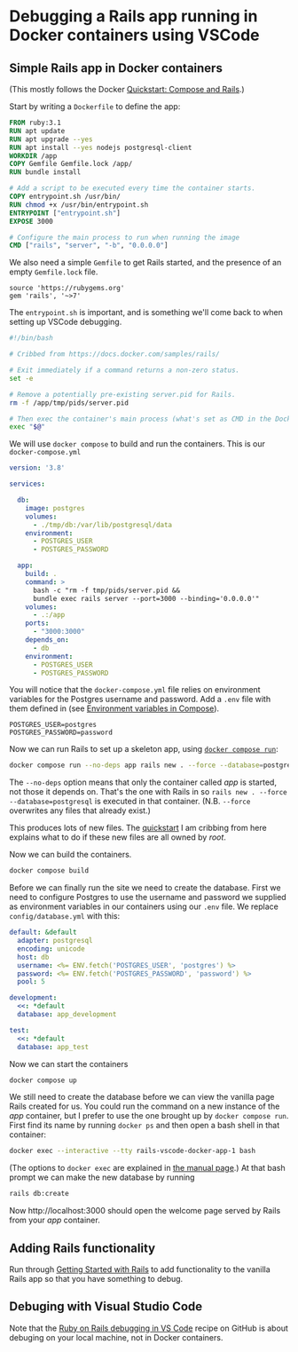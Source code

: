 # Debugging a Rails app running in Docker containers using VSCode

## Simple Rails app in Docker containers

(This mostly follows the Docker [Quickstart: Compose and Rails](https://docs.docker.com/samples/rails/).)

Start by writing a `Dockerfile` to define the app:
```dockerfile
FROM ruby:3.1
RUN apt update
RUN apt upgrade --yes
RUN apt install --yes nodejs postgresql-client
WORKDIR /app
COPY Gemfile Gemfile.lock /app/
RUN bundle install

# Add a script to be executed every time the container starts.
COPY entrypoint.sh /usr/bin/
RUN chmod +x /usr/bin/entrypoint.sh
ENTRYPOINT ["entrypoint.sh"]
EXPOSE 3000

# Configure the main process to run when running the image
CMD ["rails", "server", "-b", "0.0.0.0"]
```

We also need a simple `Gemfile` to get Rails started, and the presence of an empty `Gemfile.lock` file.

```gem
source 'https://rubygems.org'
gem 'rails', '~>7'
```

The `entrypoint.sh` is important, and is something we'll come back to when setting up VSCode debugging.
```bash
#!/bin/bash

# Cribbed from https://docs.docker.com/samples/rails/

# Exit immediately if a command returns a non-zero status.
set -e

# Remove a potentially pre-existing server.pid for Rails.
rm -f /app/tmp/pids/server.pid

# Then exec the container's main process (what's set as CMD in the Dockerfile).
exec "$@"
```

We will use `docker compose` to build and run the containers. This is our `docker-compose.yml`
```yaml
version: '3.8'

services:

  db:
    image: postgres
    volumes:
      - ./tmp/db:/var/lib/postgresql/data
    environment:
      - POSTGRES_USER
      - POSTGRES_PASSWORD

  app:
    build: .
    command: >
      bash -c "rm -f tmp/pids/server.pid && 
      bundle exec rails server --port=3000 --binding='0.0.0.0'"
    volumes:
      - .:/app
    ports:
      - "3000:3000"
    depends_on:
      - db
    environment:
      - POSTGRES_USER
      - POSTGRES_PASSWORD
```

You will notice that the `docker-compose.yml` file relies on environment variables for the Postgres username and password. Add a `.env` file with them defined in (see [Environment variables in Compose](https://docs.docker.com/compose/environment-variables/)).
```
POSTGRES_USER=postgres
POSTGRES_PASSWORD=password
```

Now we can run Rails to set up a skeleton app, using [`docker compose run`](https://docs.docker.com/compose/reference/run/):
```bash
docker compose run --no-deps app rails new . --force --database=postgresql
```
The `--no-deps` option means that only the container called _app_ is started, not those it depends on. That's the one with Rails in so `rails new . --force --database=postgresql` is executed in that container. (N.B. `--force` overwrites any files that already exist.)

This produces lots of new files. The [quickstart](https://docs.docker.com/samples/rails/) I am cribbing from here explains what to do if these new files are all owned by _root_.

Now we can build the containers.
```bash
docker compose build
```

Before we can finally run the site we need to create the database. First we need to configure Postgres to use the username and password we supplied as environment variables in our containers using our `.env` file. We replace `config/database.yml` with this:
```yaml
default: &default
  adapter: postgresql
  encoding: unicode
  host: db
  username: <%= ENV.fetch('POSTGRES_USER', 'postgres') %>
  password: <%= ENV.fetch('POSTGRES_PASSWORD', 'password') %>
  pool: 5

development:
  <<: *default
  database: app_development

test:
  <<: *default
  database: app_test
```

Now we can start the containers
```bash
docker compose up
```

We still need to create the database before we can view the vanilla page Rails created for us. You could run the command on a new instance of the _app_ container, but I prefer to use the one brought up by `docker compose run`. First find its name by running `docker ps` and then open a bash shell in that container:
```bash
docker exec --interactive --tty rails-vscode-docker-app-1 bash
```
(The options to `docker exec` are explained in [the manual page](https://docs.docker.com/engine/reference/commandline/exec/).) At that bash prompt we can make the new database by running
```bash
rails db:create
```

Now http://localhost:3000 should open the welcome page served by Rails from your _app_ container.

## Adding Rails functionality

Run through [Getting Started with Rails](https://guides.rubyonrails.org/getting_started.html) to add functionality to the vanilla Rails app so that you have something to debug.

## Debuging with Visual Studio Code

Note that the [Ruby on Rails debugging in VS Code](https://github.com/Microsoft/vscode-recipes/tree/master/debugging-Ruby-on-Rails) recipe on GitHub is about debuging on your local machine, not in Docker containers.
